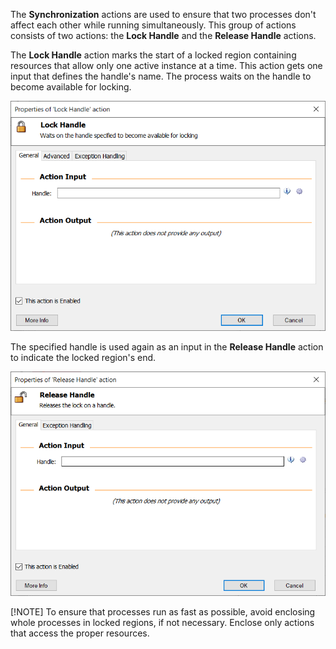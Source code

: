 The **Synchronization** actions are used to ensure that two processes don't affect each other while running simultaneously. This group of actions consists of two actions: the **Lock Handle** and the **Release Handle** actions.

The **Lock Handle** action marks the start of a locked region containing resources that allow only one active instance at a time. This action gets one input that defines the handle's name. The process waits on the handle to become available for locking.

![The Lock Handle action.](..\media\lock-handle-action.png)

The specified handle is used again as an input in the **Release Handle** action to indicate the locked region's end. 

![The Release Handle action.](..\media\release-handle-action.png)

[!NOTE] To ensure that processes run as fast as possible, avoid enclosing whole processes in locked regions, if not necessary. Enclose only actions that access the proper resources.